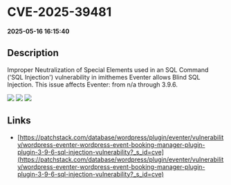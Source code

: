 # CVE-2025-39481

**2025-05-16 16:15:40**

## Description
Improper Neutralization of Special Elements used in an SQL Command ('SQL Injection') vulnerability in imithemes Eventer allows Blind SQL Injection. This issue affects Eventer: from n/a through 3.9.6.

![](https://img.shields.io/static/v1?label=Score&message=9.3&color=red)
![](https://img.shields.io/static/v1?label=Severity&message=CRITICAL&color=red)
![](https://img.shields.io/static/v1?label=CWE&message=SQL&color=green)

## Links
- [https://patchstack.com/database/wordpress/plugin/eventer/vulnerability/wordpress-eventer-wordpress-event-booking-manager-plugin-plugin-3-9-6-sql-injection-vulnerability?_s_id=cve](https://patchstack.com/database/wordpress/plugin/eventer/vulnerability/wordpress-eventer-wordpress-event-booking-manager-plugin-plugin-3-9-6-sql-injection-vulnerability?_s_id=cve)
